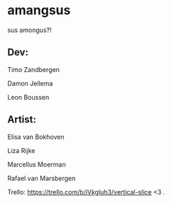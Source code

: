 # amangsus
sus amongus?!

## Dev:

Timo Zandbergen

Damon Jellema

Leon Boussen

## Artist:

Elisa van Bokhoven

Liza Rijke

Marcellus Moerman

Rafael van Marsbergen

Trello: https://trello.com/b/jVkgluh3/vertical-slice
<3
.
